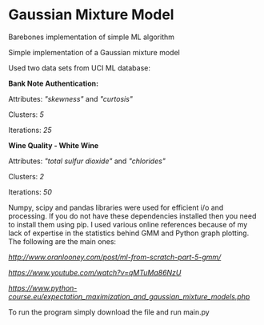 # Gaussian Mixture Model
Barebones implementation of simple ML algorithm

Simple implementation of a Gaussian mixture model

Used two data sets from UCI ML database:

**Bank Note Authentication:**

Attributes: *"skewness"* and *"curtosis"*

Clusters: *5*

Iterations: *25*

**Wine Quality - White Wine**

Attributes: *"total sulfur dioxide"* and *"chlorides"*

Clusters: *2*

Iterations: *50*


Numpy, scipy and pandas libraries were used for efficient i/o and processing. If you do not have these dependencies installed then you need to install them using pip.
I used various online references because of my lack of expertise in the statistics behind GMM and Python graph plotting. The following are the main ones:

*http://www.oranlooney.com/post/ml-from-scratch-part-5-gmm/*

*https://www.youtube.com/watch?v=qMTuMa86NzU*

*https://www.python-course.eu/expectation_maximization_and_gaussian_mixture_models.php*

To run the program simply download the file and run main.py
